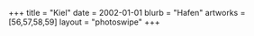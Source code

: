 +++
title = "Kiel"
date = 2002-01-01
blurb = "Hafen"
artworks = [56,57,58,59]
layout = "photoswipe"
+++
